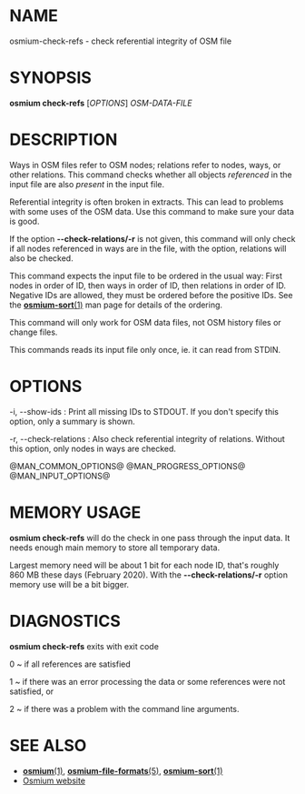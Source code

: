 
# NAME

osmium-check-refs - check referential integrity of OSM file


# SYNOPSIS

**osmium check-refs** \[*OPTIONS*\] *OSM-DATA-FILE*


# DESCRIPTION

Ways in OSM files refer to OSM nodes; relations refer to nodes, ways, or other
relations. This command checks whether all objects *referenced* in the input
file are also *present* in the input file.

Referential integrity is often broken in extracts. This can lead to problems
with some uses of the OSM data. Use this command to make sure your data is
good.

If the option **\--check-relations/-r** is not given, this command will only
check if all nodes referenced in ways are in the file, with the option,
relations will also be checked.

This command expects the input file to be ordered in the usual way: First
nodes in order of ID, then ways in order of ID, then relations in order of ID.
Negative IDs are allowed, they must be ordered before the positive IDs. See
the [**osmium-sort**(1)](osmium-sort.html) man page for details of the ordering.

This command will only work for OSM data files, not OSM history files or
change files.

This commands reads its input file only once, ie. it can read from STDIN.

# OPTIONS

-i, \--show-ids
:   Print all missing IDs to STDOUT. If you don't specify this option, only a
    summary is shown.

-r, \--check-relations
:   Also check referential integrity of relations. Without this option, only
    nodes in ways are checked.

@MAN_COMMON_OPTIONS@
@MAN_PROGRESS_OPTIONS@
@MAN_INPUT_OPTIONS@

# MEMORY USAGE

**osmium check-refs** will do the check in one pass through the input data. It
needs enough main memory to store all temporary data.

Largest memory need will be about 1 bit for each node ID, that's roughly 860 MB
these days (February 2020). With the **\--check-relations/-r** option memory
use will be a bit bigger.


# DIAGNOSTICS

**osmium check-refs** exits with exit code

0
  ~ if all references are satisfied

1
  ~ if there was an error processing the data or some references were not
    satisfied, or

2
  ~ if there was a problem with the command line arguments.


# SEE ALSO

* [**osmium**(1)](osmium.html), [**osmium-file-formats**(5)](osmium-file-formats.html), [**osmium-sort**(1)](osmium-sort.html)
* [Osmium website](https://osmcode.org/osmium-tool/)


